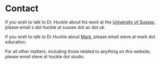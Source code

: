 # Contact

If you wish to talk to Dr. Huckle about his work at the [University of Sussex](https://www.sussex.ac.uk/), please email s dot huckle at sussex dot ac dot uk.

If you wish to talk to Dr Huckle about [Mark](https://mark.education), please email steve at mark dot education.

For all other matters, including those related to anything on this website, please email steve at huckle dot studio.

&nbsp;
